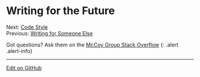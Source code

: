 # Writing for the Future



<span class="text-muted">Next:</span>
 [Code Style](DevelopingCodeStyle.md)<br/>
<span class="text-muted">Previous:</span>
 [Writing for Someone Else](OtherCentricDesign.md)<br/>

Got questions? Ask them on the [McCoy Group Stack Overflow](https://stackoverflow.com/c/mccoygroup/questions/ask)
{: .alert .alert-info}

---
[Edit on GitHub <i class="fab fa-github" aria-hidden="true"></i>](https://github.com/McCoyGroup/References/edit/gh-pages/McCoy%20Group%20Code%20Academy/ProgrammingTips/FutureCentricDesign.md)